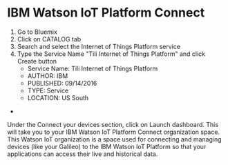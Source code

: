 # IBM Watson IoT Platform Connect

1. Go to Bluemix
2. Click on CATALOG tab
3. Search and select the Internet of Things Platform service
4. Type the Service Name "Tili Internet of Things Platform" and click Create button
   - Service Name: Tili Internet of Things Platform
   - AUTHOR: IBM
   - PUBLISHED: 09/14/2016
   - TYPE: Service
   - LOCATION: US South
- 

Under the Connect your devices section, click on Launch dashboard. This will take you to your IBM Watson IoT Platform Connect organization space. This Watson IoT organization is a space used for connecting and managing devices (like your Galileo) to the IBM Watson IoT Platform so that your applications can access their live and historical data.